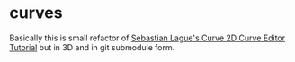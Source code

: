 # curves
Basically this is small refactor of [Sebastian Lague's Curve 2D Curve Editor Tutorial](https://www.youtube.com/watch?v=RF04Fi9OCPc&list=PLFt_AvWsXl0d8aDaovNztYf6iTChHzrHP) but in 3D and in git submodule form. 
